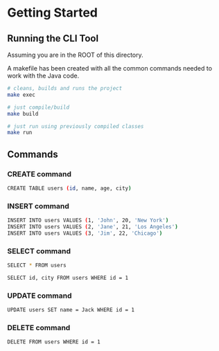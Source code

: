 # Getting Started

## Running the CLI Tool

Assuming you are in the ROOT of this directory.

A makefile has been created with all the common commands needed to work with the Java code.

```bash
# cleans, builds and runs the project
make exec

# just compile/build
make build

# just run using previously compiled classes
make run
```

## Commands

### CREATE command

```bash
CREATE TABLE users (id, name, age, city)
```

### INSERT command

```bash
INSERT INTO users VALUES (1, 'John', 20, 'New York')
INSERT INTO users VALUES (2, 'Jane', 21, 'Los Angeles')
INSERT INTO users VALUES (3, 'Jim', 22, 'Chicago')
```

### SELECT command

```bash
SELECT * FROM users

SELECT id, city FROM users WHERE id = 1
```

### UPDATE command

```bash
UPDATE users SET name = Jack WHERE id = 1
```

### DELETE command

```bash
DELETE FROM users WHERE id = 1
```
